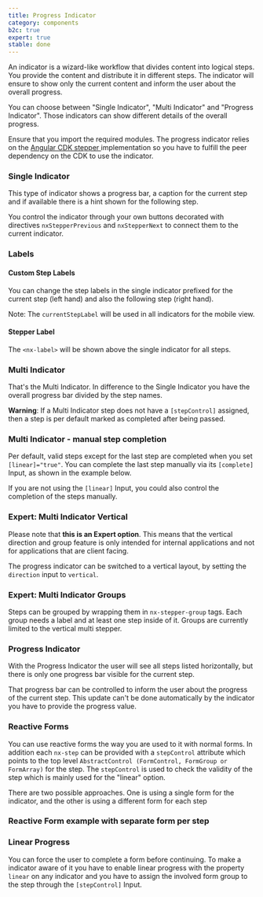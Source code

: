 ```yaml
---
title: Progress Indicator
category: components
b2c: true
expert: true
stable: done
---
```


An indicator is a wizard-like workflow that divides content into logical steps. You provide the content and distribute it in different steps. The indicator will ensure to show only the current content and inform the user about the overall progress.

You can choose between "Single Indicator", "Multi Indicator" and "Progress Indicator". Those indicators can show different details of the overall progress.

Ensure that you import the required modules. The progress indicator relies on the [Angular CDK stepper ](https://material.angular.io/cdk/stepper/overview) implementation so you have to fulfill the peer dependency on the CDK to use the indicator.

### Single Indicator

This type of indicator shows a progress bar, a caption for the current step and if available there is a hint shown for the following step.

You control the indicator through your own buttons decorated with directives `nxStepperPrevious` and `nxStepperNext` to connect them to the current indicator.

<!-- example(progress-stepper) -->

### Labels

#### Custom Step Labels

You can change the step labels in the single indicator prefixed for the current step (left hand) and also the following step (right hand).

Note: The `currentStepLabel` will be used in all indicators for the mobile view.

<!-- example(progress-stepper-custom) -->

#### Stepper Label

The `<nx-label>` will be shown above the single indicator for all steps.

<!-- example(progress-stepper-title) -->

### Multi Indicator

That's the Multi Indicator. In difference to the Single Indicator you have the overall progress bar divided by the step names.

**Warning**: If a Multi Indicator step does not have a `[stepControl]` assigned, then a step is per default marked as completed after being passed.

<!-- example(progress-stepper-multi) -->

### Multi Indicator - manual step completion

Per default, valid steps except for the last step are completed when you set `[linear]="true"`. You can complete the last step manually via its `[complete]` Input, as shown in the example below.

<!-- example(progress-stepper-form) -->

If you are not using the `[linear]` Input, you could also control the completion of the steps manually.

<!-- example(progress-stepper-nonlinear) -->

<div class="docs-expert-container">

### Expert: Multi Indicator Vertical

Please note that **this is an Expert option**. This means that the vertical direction and group feature is only intended for internal applications and not for applications that are client facing.

The progress indicator can be switched to a vertical layout, by setting the `direction` input to `vertical`.

<!-- example(progress-stepper-multi-vertical) -->

### Expert: Multi Indicator Groups

Steps can be grouped by wrapping them in `nx-stepper-group` tags. Each group needs a label and at least one step inside of it. Groups are currently limited to the vertical multi stepper.

<!-- example(progress-stepper-multi-groups) -->

</div>

### Progress Indicator

With the Progress Indicator the user will see all steps listed horizontally, but there is only one progress bar visible for the current step.

That progress bar can be controlled to inform the user about the progress of the current step. This update can't be done automatically by the indicator you have to provide the progress value.

<!-- example(progress-stepper-step) -->

### Reactive Forms

You can use reactive forms the way you are used to it with normal forms. In addition each `nx-step` can be provided with a `stepControl` attribute which points to the top level `AbstractControl (FormControl, FormGroup or FormArray)` for the step. The `stepControl` is used to check the validity of the step which is mainly used for the "linear" option.

There are two possible approaches. One is using a single form for the indicator, and the other is using a different form for each step

<!-- example(progress-stepper-reactivesingle) -->

### Reactive Form example with separate form per step

<!-- example(progress-stepper-reactivemulti) -->

### Linear Progress

You can force the user to complete a form before continuing. To make a indicator aware of it you have to enable linear progress with the property `linear` on any indicator and you have to assign the involved form group to the step through the `[stepControl]` Input.

<!-- example(progress-stepper-progress) -->
